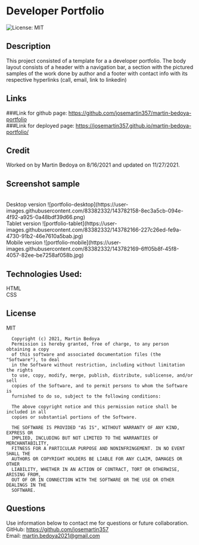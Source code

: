 
# Developer Portfolio
![License: MIT](https://img.shields.io/apm/l/vim-mode?style=for-the-badge)


## Description
This project consisted of a template for a a developer portfolio. The body layout consists of a header with a navigation bar, a section with the pictured samples of the work done by author and a footer with contact info with its respective hyperlinks (call, email, link to linkedin)

## Links
###Link for github page: https://github.com/josemartin357/martin-bedoya-portfolio
<br>
###Link for deployed page: https://josemartin357.github.io/martin-bedoya-portfolio/

## Credit
Worked on by Martin Bedoya on 8/16/2021 and updated on 11/27/2021.

## Screenshot sample
<br>
Desktop version
![portfolio-desktop](https://user-images.githubusercontent.com/83382332/143782158-8ec3a5cb-094e-4f92-a925-0a48bdf39d66.png)

<br>
Tablet version
![portfolio-tablet](https://user-images.githubusercontent.com/83382332/143782166-227c26ed-fe9a-4730-91b2-46e7610a5bab.jpg)

<br>
Mobile version
![portfolio-mobile](https://user-images.githubusercontent.com/83382332/143782169-6ff05b8f-45f8-4057-82ee-be7258af058b.jpg)


## Technologies Used:
HTML
<br/>
CSS

## License
MIT

      Copyright (c) 2021, Martin Bedoya
      Permission is hereby granted, free of charge, to any person obtaining a copy
      of this software and associated documentation files (the "Software"), to deal
      in the Software without restriction, including without limitation the rights
      to use, copy, modify, merge, publish, distribute, sublicense, and/or sell
      copies of the Software, and to permit persons to whom the Software is
      furnished to do so, subject to the following conditions:
      
      The above copyright notice and this permission notice shall be included in all
      copies or substantial portions of the Software.
      
      THE SOFTWARE IS PROVIDED "AS IS", WITHOUT WARRANTY OF ANY KIND, EXPRESS OR
      IMPLIED, INCLUDING BUT NOT LIMITED TO THE WARRANTIES OF MERCHANTABILITY,
      FITNESS FOR A PARTICULAR PURPOSE AND NONINFRINGEMENT. IN NO EVENT SHALL THE
      AUTHORS OR COPYRIGHT HOLDERS BE LIABLE FOR ANY CLAIM, DAMAGES OR OTHER
      LIABILITY, WHETHER IN AN ACTION OF CONTRACT, TORT OR OTHERWISE, ARISING FROM,
      OUT OF OR IN CONNECTION WITH THE SOFTWARE OR THE USE OR OTHER DEALINGS IN THE
      SOFTWARE.
## Questions
Use information below to contact me for questions or future collaboration.
<br/>
GitHub: https://github.com/josemartin357
<br/>
Email: martin.bedoya2021@gmail.com

